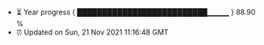 - ⏳ Year progress { ██████████████████████████▁▁▁▁ } 88.90 %
- ⏰ Updated on Sun, 21 Nov 2021 11:16:48 GMT

